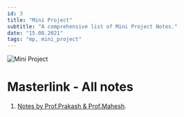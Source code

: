 ```yaml
---
id: 3
title: "Mini Project"
subtitle: "A comprehensive list of Mini Project Notes."
date: "15.08.2021"
tags: "mp, mini_project"
---
```


![Mini Project](https://1.bp.blogspot.com/-FBd_epl9yrw/YGB_tdCTJxI/AAAAAAAADTE/2RXUeoMMjRgBiOn7iyBPoLD8by9txISBQCLcBGAsYHQ/s500/min.png)

# Masterlink - All notes

1. [Notes by Prof.Prakash & Prof.Mahesh](https://bit.ly/3xI6N5i).




